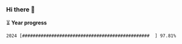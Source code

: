 ### Hi there :wave:

:hourglass_flowing_sand: **Year progress**

```txt
2024 [################################################  ] 97.81%
```

